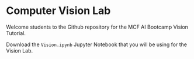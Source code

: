 # Computer Vision Lab

Welcome students to the Github repository for the MCF AI Bootcamp Vision Tutorial.

Download the `Vision.ipynb` Jupyter Notebook that you will be using for the Vision Lab. 
